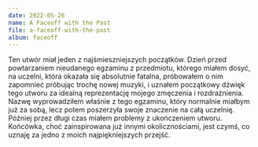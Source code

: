 ```yaml
---
date: 2022-05-26
name: A Faceoff with the Past
file: a-faceoff-with-the-past
album: faceoff
---
```


Ten utwór miał jeden z najśmieszniejszych początków. Dzień przed powtarzaniem nieudanego egzaminu z przedmiotu, którego miałem dosyć, na uczelni, która okazała się absolutnie fatalna, próbowałem o nim zapomnieć próbując trochę nowej muzyki, i uznałem początkowy dźwięk tego utworu za idealną reprezentację mojego zmęczenia i rozdrażnienia. Nazwę wyprowadziłem właśnie z tego egzaminu, który normalnie miałbym już za sobą, lecz potem poszerzyła swoje znaczenie na całą uczelnię. Później przez długi czas miałem problemy z ukończeniem utworu. Końcówka, choć zainspirowana już innymi okolicznościami, jest czymś, co uznaję za jedno z moich najpiękniejszych przejść.
